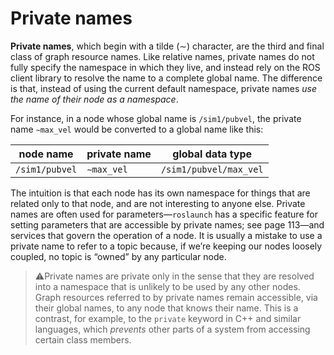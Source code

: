 
# Private names

**Private names**, which begin with a tilde (∼) character, are the third and final class of graph
resource names. Like relative names, private names do not fully specify the namespace in
which they live, and instead rely on the ROS client library to resolve the name to a complete
global name. The difference is that, instead of using the current default namespace, private
names *use the name of their node as a namespace*.

For instance, in a node whose global name is `/sim1/pubvel`, the private name `∼max_vel`
would be converted to a global name like this:

| node name  | private name    | global data type  |
| ------------- | ------------ | ------------------ |
| `/sim1/pubvel` | `∼max_vel`  | `/sim1/pubvel/max_vel` |

The intuition is that each node has its own namespace for things that are related only
to that node, and are not interesting to anyone else. Private names are often used for
parameters—`roslaunch` has a specific feature for setting parameters that are accessible
by private names; see page 113—and services that govern the operation of a node. It is
usually a mistake to use a private name to refer to a topic because, if we’re keeping our
nodes loosely coupled, no topic is “owned” by any particular node.

> ⚠️Private names are private only in the sense that they are resolved into a namespace
that is unlikely to be used by any other nodes. Graph resources referred to by private names remain accessible, via their global names, to any node that knows their
name. This is a contrast, for example, to the `private` keyword in C++ and similar languages, which *prevents* other parts of a system from accessing certain class members.
